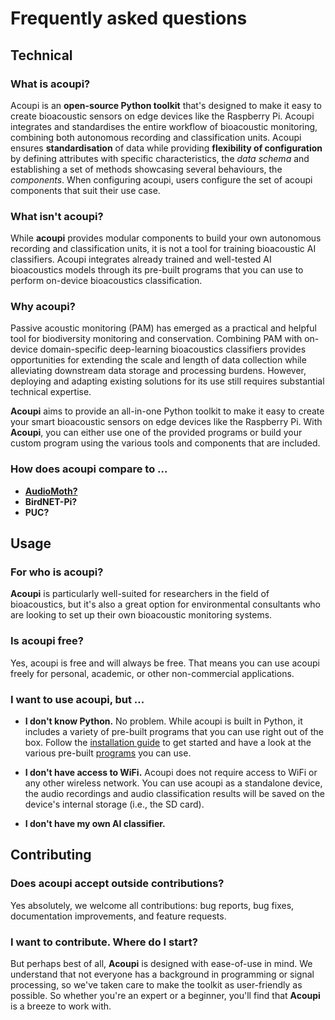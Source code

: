 
# Frequently asked questions

## Technical 

### What is acoupi? 
Acoupi is an **open-source Python toolkit** that's designed to make it easy to create bioacoustic sensors on edge devices like the Raspberry Pi. Acoupi integrates and standardises the entire workflow of bioacoustic monitoring, combining both autonomous recording and classification units. Acoupi ensures **standardisation** of data while providing **flexibility of configuration** by defining attributes with specific characteristics, the *data schema* and establishing a set of methods showcasing several behaviours, the *components*. When configuring acoupi, users configure the set of acoupi components that suit their use case. 

### What isn't acoupi?
While **acoupi** provides modular components to build your own autonomous recording and classification units, it is not a tool for training bioacoustic AI classifiers. Acoupi integrates already trained and well-tested AI bioacoustics models through its pre-built programs that you can use to perform on-device bioacoustics classification. 

### Why acoupi? 
Passive acoustic monitoring (PAM) has emerged as a practical and helpful tool for biodiversity monitoring and conservation. Combining PAM with on-device domain-specific deep-learning bioacoustics classifiers provides opportunities for extending the scale and length of data collection while alleviating downstream data storage and processing burdens. However, deploying and adapting existing solutions for its use still requires substantial technical expertise. 

**Acoupi** aims to provide an all-in-one Python toolkit to make it easy to create your smart bioacoustic sensors on edge devices like the Raspberry Pi. With **Acoupi**, you can either use one of the provided programs or build your custom program using the various tools and components that are included.


### How does acoupi compare to ... 
- [**AudioMoth?**](https://www.openacousticdevices.info/audiomoth)
- **BirdNET-Pi?**
- **PUC?**

## Usage

### For who is acoupi? 
**Acoupi** is particularly well-suited for researchers in the field of bioacoustics, but it's also a great option for environmental consultants who are looking to set up their own bioacoustic monitoring systems. 

### Is acoupi free?
Yes, acoupi is free and will always be free. That means you can use acoupi freely for personal, academic, or other non-commercial applications.


### I want to use acoupi, but ...
- **I don't know Python.** No problem. While acoupi is built in Python, it includes a variety of pre-built programs that you can use right out of the box. Follow the [installation guide](installation.md) to get started and have a look at the various pre-built [programs](programs.md) you can use. 

- **I don't have access to WiFi.** Acoupi does not require access to WiFi or any other wireless network. You can use acoupi as a standalone device, the audio recordings and audio classification results will be saved on the device's internal storage (i.e., the SD card). 
- **I don't have my own AI classifier.** 

## Contributing

### Does acoupi accept outside contributions? 
Yes absolutely, we welcome all contributions: bug reports, bug fixes, documentation improvements, and feature requests.  

### I want to contribute. Where do I start?
But perhaps best of all, **Acoupi** is designed with ease-of-use in mind. We understand that not everyone has a background in programming or signal processing, so we've taken care to make the toolkit as user-friendly as possible. So whether you're an expert or a beginner, you'll find that **Acoupi** is a breeze to work with.

